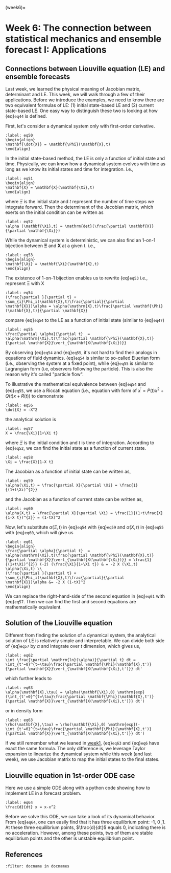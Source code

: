 (week6)=
# Week 6: The connection between statistical mechanics and ensemble forecast I: Applications

## Connections between Liouville equation (LE) and ensemble forecasts
Last week, we learned the physical meaning of Jacobian matrix, determinant and LE. This week, we will walk through a few of their applications. Before we introduce the examples, we need to know there are two equivalent formulas of LE: (1) initial state-based LE and (2) current state-based LE. One easy way to distinguish these two is looking at how {eq}`eq44` is defined. 

First, let's consider a dynamical system only with first-order derivative. 
```{math}
:label: eq50
\begin{align}
\mathbf{\dot{X}} = \mathbf{\Phi}(\mathbf{X},t)
\end{align}
```
In the initial state-based method, the LE is only a function of initial state and time. Physically, we can know how a dynamical system evolves with time as long as we know its initial states and time for integration. i.e., 

```{math}
:label: eq51
\begin{align}
\mathbf{X} = \mathbf{X}(\mathbf{\Xi},t)
\end{align}
```
where $\Xi$ is the initial state and $t$ represent the number of time steps we integrate forward. Then the determinant of the Jacobian matrix, which exerts on the initial condition can be written as
```{math}
:label: eq52
\alpha (\mathbf{\Xi},t) = \mathrm{det}(\frac{\partial \mathbf{X}}{\partial \mathbf{\Xi}})
```
While the dynamical system is deterministic, we can also find an 1-on-1 bijection between $\mathbf{\Xi}$ and $\mathbf{X}$ at a given t. i.e., 
```{math}
:label: eq53
\begin{align}
\mathbf{\Xi} = \mathbf{\Xi}(\mathbf{X},t)
\end{align}
```
The existence of 1-on-1 bijection enables us to rewrite {eq}`eq53` i.e., represent $\mathrm{\Xi}$ with $\mathrm{X}$ 
```{math}
:label: eq54
(\frac{\partial }{\partial t} + \sum_{i}\Phi_i(\mathbf{X},t)\frac{\partial}{\partial \mathbf{X}})\alpha = \alpha(\mathrm{X},t)\frac{\partial \mathbf{\Phi}(\mathbf{X},t)}{\partial \mathbf{X}}
```
compare {eq}`eq54` to the LE as a function of initial state (similar to {eq}`eq47`)

```{math}
:label: eq55
\frac{\partial \alpha}{\partial t}  = \alpha(\mathrm{\Xi},t)\frac{\partial \mathbf{\Phi}(\mathbf{X},t)}{\partial \mathbf{X}}\vert_{\mathbf{X(\mathbf{\Xi})}}
```
By observing {eq}`eq54` and {eq}`eq55`, it's not hard to find their analogs in equations of fluid dynamics. {eq}`eq54` is similar to so-called Eluerian form (i.e., observing the system at a fixed point), while {eq}`eq55` is similar to Lagrangian form (i.e, observers following the particle). This is also the reason why it's called "particle flow". 


To illustrative the mathematical equivalence between {eq}`eq54` and {eq}`eq55`, we use a Riccati equation (i.e., equation with form of $x^{'}=P(t)x^2+Q(t)x+R(t)$) to demonstrate 
```{math}
:label: eq56
\dot{X} = -X^2
```
the analytical solution is 
```{math}
:label: eq57
X = \frac{\Xi}{1+\Xi t}
```
where $\Xi$ is the initial condition and $t$ is time of integration. According to {eq}`eq52`, we can find the initial state as a function of current state. 

```{math}
:label: eq58
\Xi = \frac{X}{1-X t}
```
The Jacobian as a function of initial state can be written as, 

```{math}
:label: eq59
\alpha(\Xi,t) = \frac{\partial X}{\partial \Xi} = \frac{1}{(1+t\Xi)^{2}} 
```
and the Jacobian as a function of current state can be written as,  

```{math}
:label: eq60
\alpha(X,t) = \frac{\partial X}{\partial \Xi} = \frac{1}{(1+t\frac{X}{1-X t})^{2}} = (1-tX)^2 
```

Now, let's substitute $\alpha(\Xi,t)$ in {eq}`eq54` with {eq}`eq59` and $\alpha(X,t)$ in {eq}`eq55` with {eq}`eq60`, which will give us


```{math}
:label: eq61
\begin{align}
\frac{\partial \alpha}{\partial t}  = \alpha(\mathrm{\Xi},t)\frac{\partial \mathbf{\Phi}(\mathbf{X},t)}{\partial \mathbf{X}}\vert_{\mathbf{X(\mathbf{\Xi})}} = \frac{1}{(1+t\Xi)^{2}} (-2) (\frac{\Xi}{1+\Xi t}) & = -2 X (\Xi,t) \alpha(\Xi,t) \\
(\frac{\partial }{\partial t} + \sum_{i}\Phi_i(\mathbf{X},t)\frac{\partial}{\partial \mathbf{X}})\alpha &= -2 X (1-tX)^2  
\end{align}
```
We can replace the right-hand-side of the second equation in {eq}`eq61` with {eq}`eq57`. Then we can find the first and second equations are mathematically equivalent. 

## Solution of the Liouville equation 

Different from finding the solution of a dynamical system, the analytical solution of LE is relatively simple and interpretable. We can divide both side of {eq}`eq57` by $\alpha$ and integrate over $t$ dimension, which gives us, 


```{math}
:label: eq62
\int \frac{\partial \mathrm{ln}(\alpha)}{\partial t} dt = \int_{t'=0}^{t=\tau}\frac{\partial \mathbf{\Phi}(\mathbf{X},t')}{\partial \mathbf{X}}\vert_{\mathbf{X(\mathbf{\Xi},t')}} dt'
```
which further leads to 

```{math}
:label: eq63
\alpha(\mathbf{X},\tau) = \alpha(\mathbf{\Xi},0) \mathrm{exp}(\int_{t'=0}^{t=\tau}\frac{\partial \mathbf{\Phi}(\mathbf{X},t')}{\partial \mathbf{X}}\vert_{\mathbf{X(\mathbf{\Xi},t')}} dt')
```

or in density form 

```{math}
:label: eq63
\rho(\mathbf{X},\tau) = \rho(\mathbf{\Xi},0) \mathrm{exp}(-\int_{t'=0}^{t=\tau}\frac{\partial \mathbf{\Phi}(\mathbf{X},t')}{\partial \mathbf{X}}\vert_{\mathbf{X(\mathbf{\Xi},t')}} dt')
```

If we still remember what we leaned in [week1](https://kuiper2000.github.io/chaos_and_predictability/week1/week1.html#week1), {eq}`eq63` and {eq}`eq6` have exact the same formula. The only difference is, we leverage Taylor expansion to linearize the dynamical system while this week (and last week), we use Jacobian matrix to map the initial states to the final states. 

## Liouville equation in 1st-order ODE case

Here we use a simple ODE along with a python code showing how to implement LE in a forecast problem. 

```{math}
:label: eq64
\frac{d}{dt} x = x-x^2
```

Before we solve this ODE, we can take a look of its dynamical behavior. From {eq}`eq64`, one can easily find that it has three equilibrium point: -1, 0 ,1. At these three equilibrium points, $\frac{d}{dt}$ equals 0, indicating there is no acceleration. However, among these points, two of them are stable equilibrium points and the other is unstable equilibrium point. 






## References
```{bibliography} ../references.bib
:filter: docname in docnames
```

